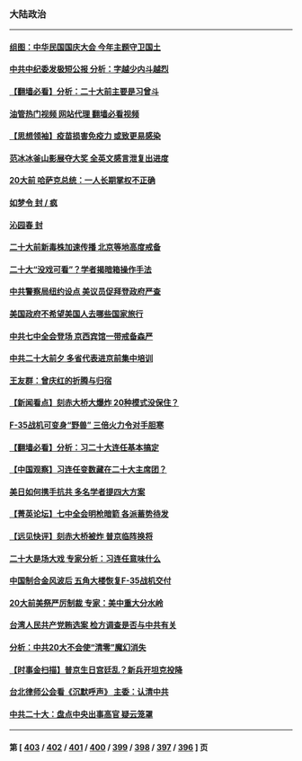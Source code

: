 ### 大陆政治
---
#### [组图：中华民国国庆大会 今年主题守卫国土](../../pages/ncid277/n13842113.md?10101645) 
#### [中共中纪委发极短公报 分析：字越少内斗越烈](../../pages/ncid277/n13842176.md?10101645) 
#### [【翻墙必看】分析：二十大前主要是习曾斗](../../pages/ncid277/n13842151.md?10101645) 
#### [油管热门视频 网站代理 翻墙必看视频](http://209.222.30.114:81/youtube.html?10101645)
#### [【思想领袖】疫苗损害免疫力 或致更易感染](../../pages/ncid277/n13821090.md?10101645) 
#### [范冰冰釜山影展夺大奖 全英文感言泄复出进度](../../pages/ncid277/n13841956.md?10101645) 
#### [20大前 哈萨克总统：一人长期掌权不正确](../../pages/ncid277/n13841539.md?10101645) 
#### [如梦令 封 / 疯](../../pages/ncid277/n13841968.md?10101645) 
#### [沁园春 封](../../pages/ncid277/n13841961.md?10101645) 
#### [二十大前新毒株加速传播 北京等地高度戒备](../../pages/ncid277/n13841884.md?10101645) 
#### [二十大“没戏可看”？学者揭暗箱操作手法](../../pages/ncid277/n13841802.md?10101645) 
#### [中共警察局纽约设点 美议员促拜登政府严查](../../pages/ncid277/n13841856.md?10101645) 
#### [美国政府不希望美国人去哪些国家旅行](../../pages/ncid277/n13837562.md?10101645) 
#### [中共七中全会登场 京西宾馆一带戒备森严](../../pages/ncid277/n13841758.md?10101645) 
#### [中共二十大前夕 多省代表进京前集中培训](../../pages/ncid277/n13841684.md?10101645) 
#### [王友群：曾庆红的折腾与归宿](../../pages/ncid277/n13841525.md?10101645) 
#### [【新闻看点】刻赤大桥大爆炸 20种模式没保住？](../../pages/ncid277/n13841437.md?10101645) 
#### [F-35战机可变身“野兽” 三倍火力令对手胆寒](../../pages/ncid277/n13841499.md?10101645) 
#### [【翻墙必看】分析：习二十大连任基本搞定](../../pages/ncid277/n13841660.md?10101645) 
#### [【中国观察】习连任变数藏在二十大主席团？](../../pages/ncid277/n13841601.md?10101645) 
#### [美日如何携手抗共 多名学者提四大方案](../../pages/ncid277/n13839159.md?10101645) 
#### [【菁英论坛】七中全会明枪暗箭 各派蓄势待发](../../pages/ncid277/n13841540.md?10101645) 
#### [【远见快评】刻赤大桥被炸 普京临阵换将](../../pages/ncid277/n13841578.md?10101645) 
#### [二十大是场大戏 专家分析：习连任意味什么](../../pages/ncid277/n13841544.md?10101645) 
#### [中国制合金风波后 五角大楼恢复F-35战机交付](../../pages/ncid277/n13841536.md?10101645) 
#### [20大前美祭严厉制裁 专家：美中重大分水岭](../../pages/ncid277/n13841523.md?10101645) 
#### [台湾人民共产党贿选案 检方调查是否与中共有关](../../pages/ncid277/n13841193.md?10101645) 
#### [分析：中共20大不会使“清零”魔幻消失](../../pages/ncid277/n13841076.md?10101645) 
#### [【时事金扫描】普京生日宫廷乱？新兵开坦克投降](../../pages/ncid277/n13841088.md?10101645) 
#### [台北律师公会看《沉默呼声》 主委：认清中共](../../pages/ncid277/n13841269.md?10101645) 
#### [中共二十大：盘点中央出事高官 疑云笼罩](../../pages/ncid277/n13841253.md?10101645) 

---
#### 第 [ [403](./403.md?10101645) / [402](./402.md?10101645) / [401](./401.md?10101645) / [400](./400.md?10101645) / [399](./399.md?10101645) / [398](./398.md?10101645) / [397](./397.md?10101645) / [396](./396.md?10101645) ] 页
